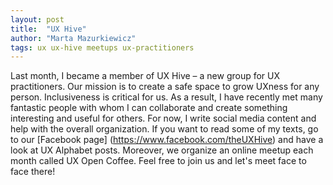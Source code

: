 ```yaml
---
layout: post
title:  "UX Hive"
author: "Marta Mazurkiewicz"
tags: ux ux-hive meetups ux-practitioners
---
```


Last month, I became a member of UX Hive – a new group for UX practitioners. Our mission is to create a safe space to grow UXness for any person. Inclusiveness is critical for us. As a result, I have recently met many fantastic people with whom I can collaborate and create something interesting and useful for others. For now, I write social media content and help with the overall organization. If you want to read some of my texts, go to our [Facebook page] (https://www.facebook.com/theUXHive) and have a look at UX Alphabet posts. Moreover, we organize an online meetup each month called UX Open Coffee. Feel free to join us and let's meet face to face there! 
